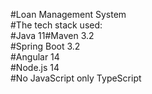 #Loan Management System  
#The tech stack used:  
#Java 11#Maven 3.2  
#Spring Boot 3.2  
#Angular 14  
#Node.js 14  
#No JavaScript only TypeScript
